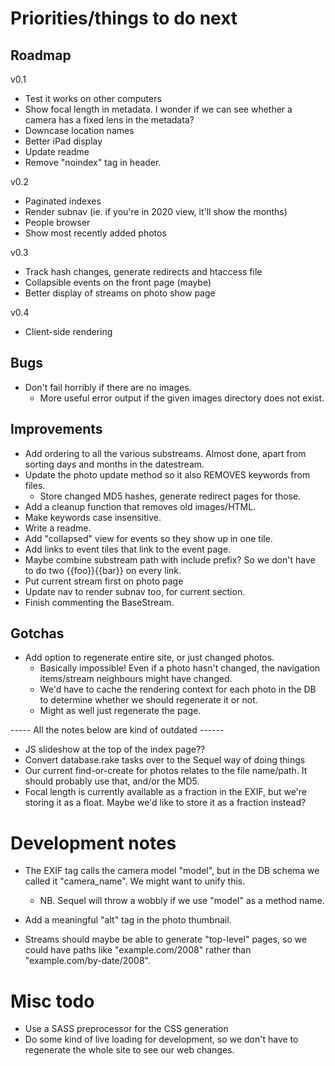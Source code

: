 # Priorities/things to do next 

## Roadmap

v0.1
- Test it works on other computers
- Show focal length in metadata. I wonder if we can see whether a camera has a fixed lens in the metadata?
- Downcase location names
- Better iPad display
- Update readme
- Remove "noindex" tag in header.

v0.2
- Paginated indexes
- Render subnav (ie. if you're in 2020 view, it'll show the months)
- People browser
- Show most recently added photos

v0.3
- Track hash changes, generate redirects and htaccess file
- Collapsible events on the front page (maybe)
- Better display of streams on photo show page

v0.4
- Client-side rendering


## Bugs
- Don't fail horribly if there are no images.
  - More useful error output if the given images directory does not exist.


## Improvements

- Add ordering to all the various substreams. Almost done, apart from sorting days and months in the datestream.
- Update the photo update method so it also REMOVES keywords from files.
  - Store changed MD5 hashes, generate redirect pages for those.
- Add a cleanup function that removes old images/HTML.
- Make keywords case insensitive.
- Write a readme.
- Add "collapsed" view for events so they show up in one tile. 
- Add links to event tiles that link to the event page.
- Maybe combine substream path with include prefix? So we don't have to do two {{foo}}{{bar}} on every link.
- Put current stream first on photo page
- Update nav to render subnav too, for current section.
- Finish commenting the BaseStream.

## Gotchas
- Add option to regenerate entire site, or just changed photos.
  - Basically impossible! Even if a photo hasn't changed, the navigation items/stream neighbours might have changed. 
  - We'd have to cache the rendering context for each photo in the DB to determine whether we should regenerate it or not. 
  - Might as well just regenerate the page.

----- All the notes below are kind of outdated ------

- JS slideshow at the top of the index page??
- Convert database.rake tasks over to the Sequel way of doing things
- Our current find-or-create for photos relates to the file name/path. It should probably use that, and/or the MD5. 
- Focal length is currently available as a fraction in the EXIF, but we're storing it as a float. Maybe we'd like to store it as a fraction instead?

# Development notes

- The EXIF tag calls the camera model "model", but in the DB schema we called it "camera_name". We might want to unify this.
  - NB. Sequel will throw a wobbly if we use "model" as a method name.
- Add a meaningful "alt" tag in the photo thumbnail.

- Streams should maybe be able to generate "top-level" pages, so we could have paths like "example.com/2008" rather than "example.com/by-date/2008".

# Misc todo
- Use a SASS preprocessor for the CSS generation
- Do some kind of live loading for development, so we don't have to regenerate the whole site to see our web changes. 
